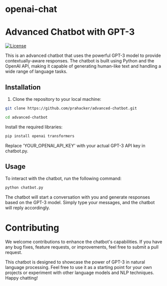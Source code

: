# openai-chat

# Advanced Chatbot with GPT-3

[![License](https://img.shields.io/badge/license-MIT-blue.svg)](LICENSE)

This is an advanced chatbot that uses the powerful GPT-3 model to provide contextually-aware responses. The chatbot is built using Python and the OpenAI API, making it capable of generating human-like text and handling a wide range of language tasks.

## Installation

1. Clone the repository to your local machine:

```sh
git clone https://github.com/prahacker/advanced-chatbot.git
```
```sh
cd advanced-chatbot
```
Install the required libraries:
```sh
pip install openai transformers
```
Replace 'YOUR_OPENAI_API_KEY' with your actual GPT-3 API key in chatbot.py.
## Usage
To interact with the chatbot, run the following command:
```sh
python chatbot.py
```
The chatbot will start a conversation with you and generate responses based on the GPT-3 model. Simply type your messages, and the chatbot will reply accordingly.

# Contributing
We welcome contributions to enhance the chatbot's capabilities. If you have any bug fixes, feature requests, or improvements, feel free to submit a pull request.

This chatbot is designed to showcase the power of GPT-3 in natural language processing. Feel free to use it as a starting point for your own projects or experiment with other language models and NLP techniques. Happy chatting!





